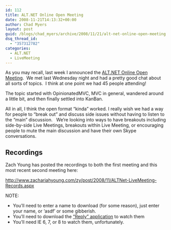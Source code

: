 ```yaml
---
id: 112
title: ALT.NET Online Open Meeting
date: 2008-11-21T14:13:32+00:00
author: Chad Myers
layout: post
guid: /blogs/chad_myers/archive/2008/11/21/alt-net-online-open-meeting.aspx
dsq_thread_id:
  - "357312782"
categories:
  - ALT.NET
  - LiveMeeting
---
```

As you may recall, last week I announced the [ALT.NET Online Open Meeting](http://www.lostechies.com/blogs/chad_myers/archive/2008/11/17/announcing-alt-net-online-open-meeting.aspx).&#160; We met last Wednesday night and had a pretty good chat about all sorts of topics.&#160; I think at one point we had 45 people attending!

The topic started with OpinionatedMVC, MVC in general, wandered around a little bit, and then finally settled into KanBan.

All in all, I think the open format “kinda” worked. I really wish we had a way for people to “break out” and discuss side issues without having to listen to the “main” discussion.&#160;&#160; We’re looking into ways to have breakouts including side-by-side Live Meetings, breakouts within Live Meeting, or encouraging people to mute the main discussion and have their own Skype conversations.

## Recordings

Zach Young has posted the recordings to both the first meeting and this most recent second meeting here:

<http://www.zachariahyoung.com/zy/post/2008/11/ALTNet-LiveMeeting-Records.aspx>

NOTE:

  * You’ll need to enter a name to download (for some reason), just enter your name, or ‘asdf’ or some gibberish.
  * You’ll need to download the [“Reply” application](https://www323.livemeeting.com/etc/static/WINrapid1/2008-10-24-21-04-09/view-wmm.2/Replay_en_US.exe) to watch them
  * You’ll need IE 6, 7, or 8 to watch them, unfortunately.
